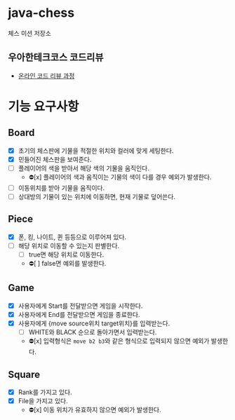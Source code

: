 # java-chess

체스 미션 저장소

## 우아한테크코스 코드리뷰

- [온라인 코드 리뷰 과정](https://github.com/woowacourse/woowacourse-docs/blob/master/maincourse/README.md)

# 기능 요구사항

## Board
- [x] 초기의 체스판에 기물을 적절한 위치와 컬러에 맞게 세팅한다.
- [x] 민들어진 체스판을 보여준다.
- [ ] 플레이어의 색을 받아서 해당 색의 기물을 움직인다.
  - ⛔️️[x] 플레이어의 색과 움직이는 기물의 색이 다를 경우 예외가 발생한다.
- [ ] 이동위치를 받아 기물을 움직이다.
- [ ] 상대방의 기물이 있는 위치에 이동하면, 현재 기물로 덮어쓴다.

## Piece
- [x] 폰, 킹, 나이트, 퀸 등등으로 이루어져 있다.
- [ ] 해당 위치로 이동할 수 있는지 판별한다.
  - [ ] true면 해당 위치로 이동한다.
  - ⛔️️[ ] false면 예외를 발생한다.

## Game
- [x] 사용자에게 Start를 전달받으면 게임을 시작한다.
- [x] 사용자에게 End를 전달받으면 게임을 종료한다.
- [x] 사용자에게 {move source위치 target위치}를 입력받는다. 
  - [ ] WHITE와 BLACK 순으로 돌아가면서 입력받는다.
  - ⛔️️[x] 입력형식은 `move b2 b3`와 같은 형식으로 입력되지 않으면 예외가 발생한다.

## Square
- [x] Rank를 가지고 있다.
- [x] File을 가지고 있다.
  - ⛔️️[x] 이동 위치가 유효하지 않으면 예외가 발생한다.
